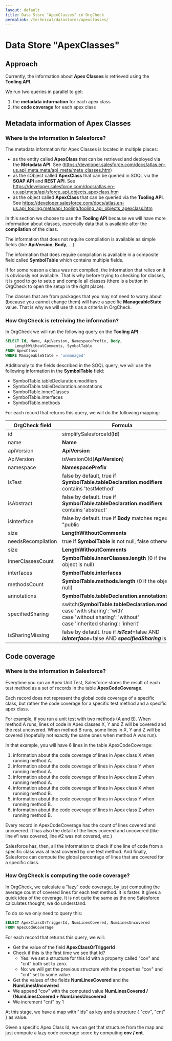 ```yaml
---
layout: default
title: Data Store "ApexClasses" in OrgCheck  
permalink: /technical/datastores/apexclasses/
---
```




# Data Store "ApexClasses"



## Approach

Currently, the information about **Apex Classes** is retrieved using the **Tooling API**.

We run two queries in parallel to get:
1. the **metadata information** for each apex class
2. the **code coverage** for each apex class



## Metadata information of Apex Classes

### Where is the information in Salesforce?

The metadata information for Apex Classes is located in multiple places:
- as the entity called **ApexClass** that can be retrieved and deployed via 
  the **Metadata API**. 
  See (https://developer.salesforce.com/docs/atlas.en-us.api_meta.meta/api_meta/meta_classes.htm)
- as the sObject called **ApexClass** that can be queried in SOQL via the 
  **SOAP API** and **REST API**. 
  See https://developer.salesforce.com/docs/atlas.en-us.api.meta/api/sforce_api_objects_apexclass.htm
- as the object called **ApexClass** that can be queried via the 
  **Tooling API**. 
  See https://developer.salesforce.com/docs/atlas.en-us.api_tooling.meta/api_tooling/tooling_api_objects_apexclass.htm 

In this section we choose to use the **Tooling API** because we will have more 
information about classes, especially data that is available after the 
**compilation** of the class.

The information that does not require compilation is available as simple fields 
(like **ApiVersion**, **Body**, ...). 

The information that does require compilation is available in a  composite field 
called **SymbolTable** which contains multiple fields.

If for some reason a class was not compiled, the information that relies on it is
obviously not available. That is why before trying to checking for classes, it is 
good to go to setup and compile all classes (there is a button in OrgCheck to 
open the setup in the right place).

The classes that are from packages that you may not need to worry about (because 
you cannot change them) will have a specific **ManageableState** value. That is why
we will use this as a criteria in OrgCheck.

### How OrgCheck is retreiving the information?

In OrgCheck we will run the following query on the **Tooling API** :

```SQL
SELECT Id, Name, ApiVersion, NamespacePrefix, Body, 
    LengthWithoutComments, SymbolTable 
FROM ApexClass
WHERE ManageableState = 'unmanaged'
```

Additionaly to the fields described in the SOQL query, we will use the following information in the **SymbolTable** field:
- SymbolTable.tableDeclaration.modifiers
- SymbolTable.tableDeclaration.annotations
- SymbolTable.innerClasses
- SymbolTable.interfaces
- SymbolTable.methods

For each record that returns this query, we will do the following mapping:

| OrgCheck field                           | Formula                                                                                    |
| ---------------------------------------- | ------------------------------------------------------------------------------------------ |
| id                                       | simplifySalesforceId(**Id**)                                                               |
| name                                     | **Name**                                                                                   |
| apiVersion                               | **ApiVersion**                                                                             |
| ApiVersion                               | isVersionOld(**ApiVersion**)                                                               |
| namespace                                | **NamespacePrefix**                                                                        |
| isTest                                   | false by default, true if **SymbolTable.tableDeclaration.modifiers** contains 'testMethod' |
| isAbstract                               | false by default. true if **SymbolTable.tableDeclaration.modifiers** contains 'abstract'   |
| isInterface                              | false by default. true if **Body** matches regex "public|global interface"                 |
| size                                     | **LengthWithoutComments**                                                                  |
| needsRecompilation                       | true if **SymbolTable** is not null, false otherwise.                                      |
| size                                     | **LengthWithoutComments**                                                                  |
| innerClassesCount                        | **SymbolTable.innerClasses.length** (0 if the object is null)                              |
| interfaces                               | **SymbolTable.interfaces**                                                                 |
| methodsCount                             | **SymbolTable.methods.length** (0 if the object is null)                                   |
| annotations                              | **SymbolTable.tableDeclaration.annotations**                                               |
| specifiedSharing                         | switch(**SymbolTable.tableDeclaration.modifiers**) <br />case 'with sharing': 'with'<br />case 'without sharing': 'without'<br />case 'inherited sharing': 'inherit' |
| isSharingMissing                         | false by default. true if ***isTest***=false AND ***isInterface***=false AND ***specifiedSharing*** is null | 

## Code coverage

### Where is the information in Salesforce?

Everytime you run an Apex Unit Test, Salesforce stores the result of each test method as 
a set of records in the table **ApexCodeCoverage**.

Each record does not represent the global code coverage of a specific class, but rather
the code coverage for a specific test method and a specific apex class.

For example, if you run a unit test with two methods (A and B). When method A runs, lines 
of code in Apex classes X, Y and Z will be covered and the rest uncovered.
When method B runs, some lines in X, Y and Z will be covered (hopefully not exactly the 
same ones when method A was run).

In that example, you will have 6 lines in the table ApexCodeCoverage:
1. information about the code coverage of lines in Apex class X when running method A.
2. information about the code coverage of lines in Apex class Y when running method A.
3. information about the code coverage of lines in Apex class Z when running method A.
4. information about the code coverage of lines in Apex class X when running method B.
5. information about the code coverage of lines in Apex class Y when running method B.
6. information about the code coverage of lines in Apex class Z when running method B.

Every record in ApexCodeCoverage has the count of lines covered and uncovered. It has 
also the detail of the lines covered and uncovered (like line #1 was covered, line #2 
was not covered, etc.)

Salesforce has, then, all the information to check if one line of code from a specific class 
was at least covered by one test method. And finally, Salesforce can compute the global
percentage of lines that are covered for a specific class.

### How OrgCheck is computing the code coverage?

In OrgCheck, we calculate a "lazy" code coverage, by just computing the average count of 
covered lines for each test method. It is faster. It gives a quick idea of the coverage. 
It is not quite the same as the one Salesforce calculates thought, we do understand. 

To do so we only need to query this:

```SQL
SELECT ApexClassOrTriggerId, NumLinesCovered, NumLinesUncovered 
FROM ApexCodeCoverage
```

For each record that returns this query, we will:
- Get the value of the field **ApexClassOrTriggerId**
- Check if this is the first time we see that Id?
  - Yes: we set a structure for this Id with a property called "cov" and "cnt" both set to zero.
  - No: we will get the previous structure with the properties "cov" and "cnt" set to some value.
- Get the values of the fields **NumLinesCovered** and the **NumLinesUncovered**
- We append "cov" with the computed value **NumLinesCovered / (NumLinesCovered + NumLinesUncovered** 
- We increment "cnt" by 1

At this stage, we have a map with "Ids" as key and a structure { "cov", "cnt" } as value.

Given a specific Apex Class Id, we can get that structure from the map and just compute a lazy 
code coverage score by computing **cov / cnt**.

